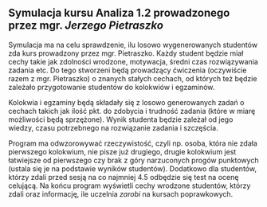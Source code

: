 ## Symulacja kursu Analiza 1.2 prowadzonego przez mgr. _Jerzego Pietraszko_

Symulacja ma na celu sprawdzenie, ilu losowo wygenerowanych studentów zda kurs prowadzony przez mgr. Pietraszko. Każdy student będzie miał cechy takie jak zdolności wrodzone, motywacja, średni czas rozwiązywania zadania etc. Do tego stworzeni będą prowadzący ćwiczenia (oczywiście razem z mgr. Pietraszko) o znanych stałych cechach, od których też będzie zależało przygotowanie studentów do kolokwiów i egzaminów. 

Kolokwia i egzaminy będą składały się z losowo generowanych zadań o cechach takich jak ilość pkt. do zdobycia i trudność zadania (które w miarę możliwości będą sprzężone). Wynik studenta będzie zależał od jego wiedzy, czasu potrzebnego na rozwiązanie zadania i szczęścia. 

Program ma odwzorowywać rzeczywistość, czyli np. osoba, która nie zdała pierwszego kolokwium, nie pisze już drugiego, drugie kolokwium jest łatwiejsze od pierwszego czy brak z góry narzuconych progów punktowych (ustala się je na podstawie wyników studentów). Dodatkowo dla studentów, którzy zdali przed sesją na co najmniej 4.5 odbędzie się test na ocenę celującą. Na końcu program wyświetli cechy wrodzone studentów, którzy zdali oraz informację, ile uczelnia _zarobi_ na kursach poprawkowych. 
